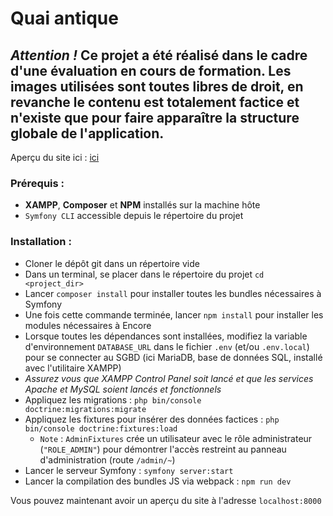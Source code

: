 # Quai antique
## *Attention !* Ce projet a été réalisé dans le cadre d'une évaluation en cours de formation. Les images utilisées sont toutes libres de droit, en revanche le contenu est totalement factice et n'existe que pour faire apparaître la structure globale de l'application.

Aperçu du site ici : [ici](https://quai-antique.trystan-rolland.fr/)

### Prérequis :
- **XAMPP**, **Composer** et **NPM** installés sur la machine hôte
- `Symfony CLI` accessible depuis le répertoire du projet

### Installation :
- Cloner le dépôt git dans un répertoire vide
- Dans un terminal, se placer dans le répertoire du projet `cd <project_dir>`
- Lancer `composer install` pour installer toutes les bundles nécessaires à Symfony
- Une fois cette commande terminée, lancer `npm install` pour installer les modules nécessaires à Encore
- Lorsque toutes les dépendances sont installées, modifiez la variable d'environnement `DATABASE_URL` dans le fichier `.env` (et/ou `.env.local`) pour se connecter au SGBD (ici MariaDB, base de données SQL, installé avec l'utilitaire XAMPP)
- *Assurez vous que XAMPP Control Panel soit lancé et que les services Apache et MySQL soient lancés et fonctionnels*
- Appliquez les migrations : `php bin/console doctrine:migrations:migrate`
- Appliquez les fixtures pour insérer des données factices : `php bin/console doctrine:fixtures:load`
  - `Note` : `AdminFixtures` crée un utilisateur avec le rôle administrateur (`"ROLE_ADMIN"`) pour démontrer l'accès restreint au panneau d'administration (route `/admin/~`)
- Lancer le serveur Symfony : `symfony server:start`
- Lancer la compilation des bundles JS via webpack : `npm run dev`

Vous pouvez maintenant avoir un aperçu du site à l'adresse `localhost:8000`


